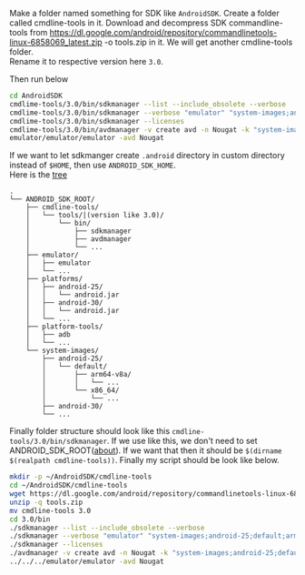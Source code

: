 Make a folder named something for SDK like `AndroidSDK`. Create a folder called cmdline-tools in it. Download and decompress SDK commandline-tools from https://dl.google.com/android/repository/commandlinetools-linux-6858069_latest.zip -o tools.zip in it. We will get another cmdline-tools folder.  
Rename it to respective version here `3.0`.

Then run below

```bash
cd AndroidSDK
cmdlime-tools/3.0/bin/sdkmanager --list --include_obsolete --verbose
cmdlime-tools/3.0/bin/sdkmanager --verbose "emulator" "system-images;android-25;default;arm64-v8a" "platforms;android-25" "platform-tools"
cmdlime-tools/3.0/bin/sdkmanager --licenses
cmdlime-tools/3.0/bin/avdmanager -v create avd -n Nougat -k "system-images;android-25;arm64-v8a"
emulator/emulator/emulator -avd Nougat
```

If we want to let sdkmanger create `.android` directory in custom directory instead of `$HOME`, then use `ANDROID_SDK_HOME`.  
Here is the [tree](https://tree.nathanfriend.io/?s=(%27options!(%27fancy!true~fullPath!false~trailingSlash!true)~L(%27L%27ANDROID_SDK_ROOTJ*cmdline-F7%20F%2F%7C%7BM%20like%203.0%7D7WbinCsdkGavdGB*Qr7QEHXrU*XE-F7adb7B*system-imageHdefaultCarm64-v8aC*VCx86_64C*VUB%27)~M!%271%27)W%207J**9androidBVJC7**Er7B*platformFtoolsGmanagerCHs79-257*J%5CnLsource!MversionQemulatoU79-307V...W*%20X9.ja%01XWVUQMLJHGFECB97*)
```
.
└── ANDROID_SDK_ROOT/
    ├── cmdline-tools/
    │   └── tools/|(version like 3.0)/
    │       └── bin/
    │           ├── sdkmanager
    │           ├── avdmanager
    │           └── ...
    ├── emulator/
    │   ├── emulator
    │   └── ...
    ├── platforms/
    │   ├── android-25/
    │   │   └── android.jar
    │   ├── android-30/
    │   │   └── android.jar
    │   └── ...
    ├── platform-tools/
    │   ├── adb
    │   └── ...
    └── system-images/
        ├── android-25/
        │   └── default/
        │       ├── arm64-v8a/
        │       │   └── ...
        │       └── x86_64/
        │           └── ...
        ├── android-30/
        └── ...
```
Finally folder structure should look like this `cmdline-tools/3.0/bin/sdkmanager`. If we use like this, we don't need to set ANDROID_SDK_ROOT([about](https://developer.android.com/studio/command-line/variables)). If we want that then it should be `$(dirname $(realpath cmdline-tools))`.
Finally my script should be look like below.
```bash
mkdir -p ~/AndroidSDK/cmdline-tools
cd ~/AndroidSDK/cmdline-tools
wget https://dl.google.com/android/repository/commandlinetools-linux-6858069_latest.zip -o tools.zip
unzip -q tools.zip
mv cmdline-tools 3.0
cd 3.0/bin
./sdkmanager --list --include_obsolete --verbose
./sdkmanager --verbose "emulator" "system-images;android-25;default;arm64-v8a" "platforms;android-25" "platform-tools"
./sdkmanager --licenses
./avdmanager -v create avd -n Nougat -k "system-images;android-25;default;arm64-v8a"
../../../emulator/emulator -avd Nougat
```
